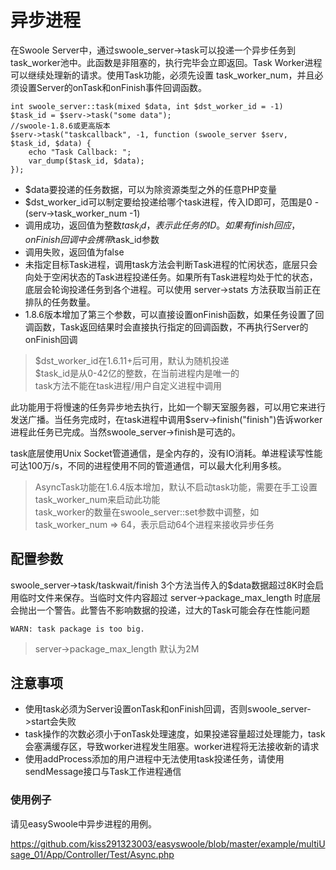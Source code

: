 # 异步进程
  在Swoole Server中，通过swoole_server->task可以投递一个异步任务到task_worker池中。此函数是非阻塞的，执行完毕会立即返回。Task Worker进程可以继续处理新的请求。使用Task功能，必须先设置 task_worker_num，并且必须设置Server的onTask和onFinish事件回调函数。
  ```
  int swoole_server::task(mixed $data, int $dst_worker_id = -1) 
  $task_id = $serv->task("some data");
  //swoole-1.8.6或更高版本
  $serv->task("taskcallback", -1, function (swoole_server $serv, $task_id, $data) {
      echo "Task Callback: ";
      var_dump($task_id, $data);
  });
  ```
  
  - $data要投递的任务数据，可以为除资源类型之外的任意PHP变量
  - $dst_worker_id可以制定要给投递给哪个task进程，传入ID即可，范围是0 - (serv->task_worker_num -1)
  - 调用成功，返回值为整数$task_id，表示此任务的ID。如果有finish回应，onFinish回调中会携带$task_id参数
  - 调用失败，返回值为false
  - 未指定目标Task进程，调用task方法会判断Task进程的忙闲状态，底层只会向处于空闲状态的Task进程投递任务。如果所有Task进程均处于忙的状态，底层会轮询投递任务到各个进程。可以使用 server->stats 方法获取当前正在排队的任务数量。
  - 1.8.6版本增加了第三个参数，可以直接设置onFinish函数，如果任务设置了回调函数，Task返回结果时会直接执行指定的回调函数，不再执行Server的onFinish回调
 > $dst_worker_id在1.6.11+后可用，默认为随机投递</br>
   $task_id是从0-42亿的整数，在当前进程内是唯一的</br>
   task方法不能在task进程/用户自定义进程中调用
   
此功能用于将慢速的任务异步地去执行，比如一个聊天室服务器，可以用它来进行发送广播。当任务完成时，在task进程中调用$serv->finish("finish")告诉worker进程此任务已完成。当然swoole_server->finish是可选的。
 
task底层使用Unix Socket管道通信，是全内存的，没有IO消耗。单进程读写性能可达100万/s，不同的进程使用不同的管道通信，可以最大化利用多核。
> AsyncTask功能在1.6.4版本增加，默认不启动task功能，需要在手工设置task_worker_num来启动此功能</br>
task_worker的数量在swoole_server::set参数中调整，如task_worker_num => 64，表示启动64个进程来接收异步任务
   
## 配置参数
swoole_server->task/taskwait/finish 3个方法当传入的$data数据超过8K时会启用临时文件来保存。当临时文件内容超过 server->package_max_length 时底层会抛出一个警告。此警告不影响数据的投递，过大的Task可能会存在性能问题
```
WARN: task package is too big.
```
> server->package_max_length 默认为2M
## 注意事项
- 使用task必须为Server设置onTask和onFinish回调，否则swoole_server->start会失败
- task操作的次数必须小于onTask处理速度，如果投递容量超过处理能力，task会塞满缓存区，导致worker进程发生阻塞。worker进程将无法接收新的请求
- 使用addProcess添加的用户进程中无法使用task投递任务，请使用sendMessage接口与Task工作进程通信

### 使用例子
请见easySwoole中异步进程的用例。
 
 https://github.com/kiss291323003/easyswoole/blob/master/example/multiUsage_01/App/Controller/Test/Async.php

<script>
    var _hmt = _hmt || [];
    (function() {
        var hm = document.createElement("script");
        hm.src = "https://hm.baidu.com/hm.js?4c8d895ff3b25bddb6fa4185c8651cc3";
        var s = document.getElementsByTagName("script")[0];
        s.parentNode.insertBefore(hm, s);
    })();
</script>   